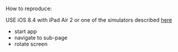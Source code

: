 How to reproduce: 

USE iOS 8.4 with iPad Air 2
or one of the simulators described [here](https://github.com/NativeScript/NativeScript/issues/1908)

- start app 
- navigate to sub-page
- rotate screen  